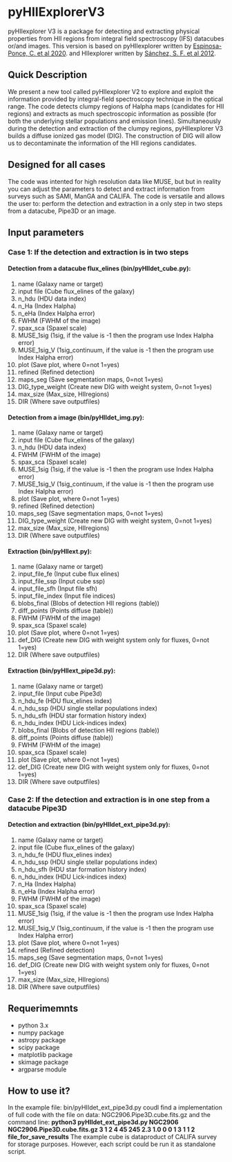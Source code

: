 # pyHIIExplorerV3

pyHIIexplorer V3 is a package for detecting and extracting physical properties from HII regions from integral field spectroscopy (IFS) datacubes or/and images. This version is based on pyHIIexplorer written by [Espinosa-Ponce, C. et al 2020](https://ui.adsabs.harvard.edu/abs/2020MNRAS.494.1622E/abstract). and HIIexplorer written by [Sánchez, S. F. et al 2012](https://ui.adsabs.harvard.edu/abs/2012A%26A...546A...2S/abstract).


## Quick Description

We present a new tool called pyHIIexplorer V2 to explore and exploit the information provided by integral-field spectroscopy technique in the optical range. The code detects clumpy regions of Halpha maps (candidates for HII regions) and extracts as much spectroscopic information as possible (for both the underlying stellar populations and emission lines). Simultaneously during the detection and extraction of the clumpy regions, pyHIIexplorer V3 builds a diffuse ionized gas model (DIG). The construction of DIG will allow us to decontaminate the information of the HII regions candidates. 

## Designed for all cases

The code was intented for high resolution data like MUSE, but but in reality you can adjust the parameters to detect and extract information from surveys such as SAMI, ManGA and CALIFA.
The code is versatile and allows the user to: perform the detection and extraction in a only step in two steps from a datacube, Pipe3D or an image.

## Input parameters

### Case 1: If the detection and extraction is in two steps

  #### Detection from a datacube flux_elines (bin/pyHIIdet_cube.py):

  1. name (Galaxy name or target)
  2. input file (Cube flux_elines of the galaxy)
  3. n_hdu (HDU data index)
  4. n_Ha (Index Halpha)
  5. n_eHa (Index Halpha error)
  6. FWHM (FWHM of the image)
  7. spax_sca (Spaxel scale)
  8. MUSE_1sig (1sig, if the value is -1 then the program use Index Halpha error)
  9. MUSE_1sig_V (1sig_continuum,  if the value is -1 then the program use Index Halpha error)
  10. plot (Save plot,  where 0=not 1=yes)
  11. refined (Refined detection)
  12. maps_seg (Save segmentation maps, 0=not 1=yes)
  13. DIG_type_weight (Create new DIG with weight system,  0=not 1=yes)
  14. max_size (Max_size, HIIregions)
  15. DIR (Where save outputfiles)
  
  #### Detection from a image (bin/pyHIIdet_img.py):
  
  1. name (Galaxy name or target)
  2. input file (Cube flux_elines of the galaxy)
  3. n_hdu (HDU data index)
  4. FWHM (FWHM of the image)
  5. spax_sca (Spaxel scale)
  6. MUSE_1sig (1sig, if the value is -1 then the program use Index Halpha error)
  7. MUSE_1sig_V (1sig_continuum,  if the value is -1 then the program use Index Halpha error)
  8. plot (Save plot,  where 0=not 1=yes)
  9. refined (Refined detection)
  10. maps_seg (Save segmentation maps, 0=not 1=yes)
  11. DIG_type_weight (Create new DIG with weight system,  0=not 1=yes)
  14. max_size (Max_size, HIIregions)
  15. DIR (Where save outputfiles)
  
  #### Extraction (bin/pyHIIext.py): 

  1. name (Galaxy name or target)
  2. input_file_fe (Input cube flux elines)
  3. input_file_ssp (Input cube ssp)
  4. input_file_sfh (Input file sfh)
  5. input_file_index (Input file indices)
  6. blobs_final (Blobs of detection HII regions (table))
  7. diff_points (Points diffuse (table))
  8. FWHM (FWHM of the image)
  9. spax_sca (Spaxel scale)
  10. plot (Save plot,  where 0=not 1=yes)
  11. def_DIG (Create new DIG with weight system only for fluxes,  0=not 1=yes)
  12. DIR (Where save outputfiles)
  
  #### Extraction (bin/pyHIIext_pipe3d.py): 

  1. name (Galaxy name or target)
  2. input_file (Input cube Pipe3d)
  3. n_hdu_fe (HDU flux_elines index)
  4. n_hdu_ssp (HDU single stellar populations index)
  5. n_hdu_sfh (HDU star formation history index)
  6. n_hdu_index (HDU Lick-indices index)
  7. blobs_final (Blobs of detection HII regions (table))
  8. diff_points (Points diffuse (table))
  9. FWHM (FWHM of the image)
  10. spax_sca (Spaxel scale)
  11. plot (Save plot,  where 0=not 1=yes)
  12. def_DIG (Create new DIG with weight system only for fluxes,  0=not 1=yes)
  13. DIR (Where save outputfiles)

### Case 2: If the detection and extraction is in one step from a datacube Pipe3D

  #### Detection and extraction (bin/pyHIIdet_ext_pipe3d.py):
  
  1. name (Galaxy name or target)
  2. input file (Cube flux_elines of the galaxy)
  3. n_hdu_fe (HDU flux_elines index)
  4. n_hdu_ssp (HDU single stellar populations index)
  5. n_hdu_sfh (HDU star formation history index)
  6. n_hdu_index (HDU Lick-indices index)
  7. n_Ha (Index Halpha)
  8. n_eHa (Index Halpha error)
  9. FWHM (FWHM of the image)
  10. spax_sca (Spaxel scale)
  11. MUSE_1sig (1sig, if the value is -1 then the program use Index Halpha error)
  12. MUSE_1sig_V (1sig_continuum,  if the value is -1 then the program use Index Halpha error)
  13. plot (Save plot,  where 0=not 1=yes)
  14. refined (Refined detection)
  15. maps_seg (Save segmentation maps, 0=not 1=yes)
  16. def_DIG (Create new DIG with weight system only for fluxes,  0=not 1=yes)
  17. max_size (Max_size, HIIregions)
  18. DIR (Where save outputfiles)

## Requerimemnts

- python 3.x
- numpy package
- astropy package
- scipy package
- matplotlib package
- skimage package
- argparse module 

## How to use it?

In the example file: bin/pyHIIdet_ext_pipe3d.py coudl find a implementation of full code with the file on data: NGC2906.Pipe3D.cube.fits.gz and the command line: **python3 pyHIIdet_ext_pipe3d.py NGC2906 NGC2906.Pipe3D.cube.fits.gz 3 1 2 4 45 245 2.3 1.0 0 0 1 3 1 1 2 file_for_save_results** The example cube is dataproduct of CALIFA survey for storage purposes. However, each script could be run it as standalone script.



